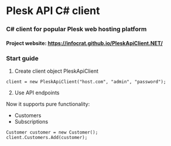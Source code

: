 # Plesk API C# client
### C# client for popular Plesk web hosting platform
#### Project website: <a target="_blank" href="https://infocrat.github.io/PleskApiClient.NET/">https://infocrat.github.io/PleskApiClient.NET/</a>
### Start guide
1. Create client object
PleskApiClient 
```
client = new PleskApiClient("host.com", "admin", "password");
```

2. Use API endpoints

Now it supports pure functionality:
 - Customers
 - Subscriptions
```
Customer customer = new Customer();
client.Customers.Add(customer);
```
